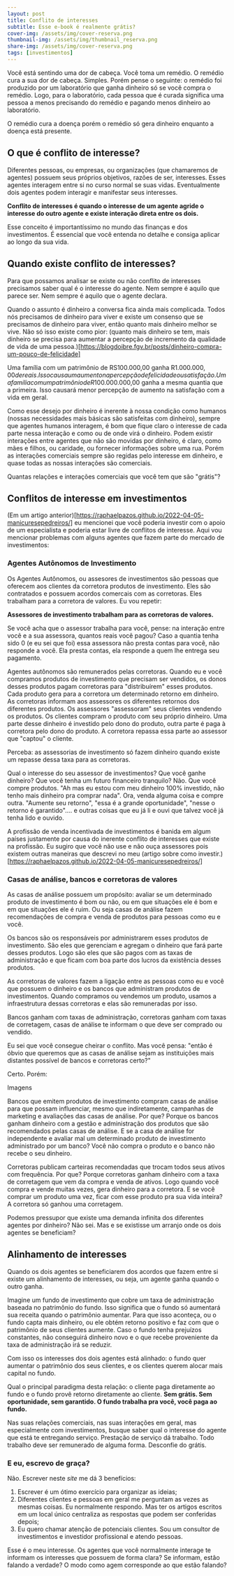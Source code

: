```yaml
---
layout: post
title: Conflito de interesses
subtitle: Esse e-book é realmente grátis?
cover-img: /assets/img/cover-reserva.png
thumbnail-img: /assets/img/thumbnail_reserva.png
share-img: /assets/img/cover-reserva.png
tags: [investimentos]
---
```


Você está sentindo uma dor de cabeça. Você toma um remédio. O remédio cura a sua dor de cabeça. Simples. Porém pense o seguinte: o remédio foi produzido por um laboratório que ganha dinheiro só se você compra o remédio. Logo, para o laboratório, cada pessoa que é curada significa uma pessoa a menos precisando do remédio e pagando menos dinheiro ao laboratório. 

O remédio cura a doença porém o remédio só gera dinheiro enquanto a doença está presente. 

## O que é conflito de interesse?

Diferentes pessoas, ou empresas, ou organizações (que chamaremos de agentes) possuem seus próprios objetivos, razões de ser, interesses.  Esses agentes interagem entre si no curso normal se suas vidas. Eventualmente dois agentes podem interagir e manifestar seus interesses. 

__Conflito de interesses é quando o interesse de um agente agride o interesse do outro agente e existe interação direta entre os dois.__

Esse conceito é importantíssimo no mundo das finanças e dos investimentos. É essencial que você entenda no detalhe e consiga aplicar ao longo da sua vida.

## Quando existe conflito de interesses?

Para que possamos analisar se existe ou não conflito de interesses precisamos saber qual é o interesse do agente. Nem sempre é aquilo que parece ser. Nem sempre é aquilo que o agente declara. 

Quando o assunto é dinheiro a conversa fica ainda mais complicada. Todos nós precisamos de dinheiro para viver e existe um consenso que se precisamos de dinheiro para viver, então quanto mais dinheiro melhor se vive. Não só isso existe como pior: (quanto mais dinheiro se tem, mais dinheiro se precisa para aumentar a percepção de incremento da qualidade de vida de uma pessoa.)[https://blogdoibre.fgv.br/posts/dinheiro-compra-um-pouco-de-felicidade]

Uma família com um patrimônio de RS100.000,00 ganha R$1.000.000,00 de reais. Isso causa um aumento na percepção de felicidade ou satisfação. Uma familia com um patrimônio de R$100.000.000,00 ganha a mesma quantia que a primeira. Isso causará menor percepção de aumento na satisfação com a vida em geral.

Como esse desejo por dinheiro é inerente à nossa condição como humanos (nossas necessidades mais básicas são satisfeitas com dinheiro), sempre que agentes humanos interagem, é bom que fique claro o interesse de cada parte nessa interação e como ou de onde virá o dinheiro. Podem existir interações entre agentes que não são movidas por dinheiro, é claro, como mães e filhos, ou caridade, ou fornecer informações sobre uma rua. Porém as interações comerciais sempre são regidas pelo interesse em dinheiro, e quase todas as nossas interações são comerciais.

Quantas relações e interações comerciais que você tem que são "grátis"?

## Conflitos de interesse em investimentos

(Em um artigo anterior)[https://raphaelpazos.github.io/2022-04-05-manicuresepedreiros/] eu mencionei que você poderia investir com o apoio de um especialista e poderia estar livre de conflitos de interesse. Aqui vou mencionar problemas com alguns agentes que fazem parte do mercado de investimentos:

### Agentes Autônomos de Investimento
Os Agentes Autônomos, ou assesores de investimentos são pessoas que oferecem aos clientes da corretora produtos de investimento. Eles são contratados e possuem acordos comercais com as corretoras. Eles trabalham para a corretora de valores. Eu vou repetir:

__Assessores de investimento trabalham para as corretoras de valores.__

Se você acha que o assessor trabalha para você, pense: na interação entre você e a sua assessora, quantos reais você pagou? Caso a quantia tenha sido 0 (e eu sei que foi) essa assessora não presta contas para você, não responde a você. Ela presta contas, ela responde a quem lhe entrega seu pagamento. 

Agentes autônomos são remunerados pelas corretoras. Quando eu e você compramos produtos de investimento que precisam ser vendidos, os donos desses produtos pagam corretoras para "distribuírem" esses produtos. Cada produto gera para a corretora um determinado retorno em dinheiro. As corretoras informam aos assessores os diferentes retornos dos diferentes produtos. Os assessores "assessoram" seus clientes vendendo os produtos. Os clientes compram o produto com seu próprio dinheiro. Uma parte desse dinheiro é investido pelo dono do produto, outra parte é paga à corretora pelo dono do produto. A corretora repassa essa parte ao assessor que "captou" o cliente. 

Perceba: as assessorias de investimento só fazem dinheiro quando existe um repasse dessa taxa para as corretoras. 

Qual o interesse do seu assessor de investimentos? Que você ganhe dinheiro? Que você tenha um futuro financeiro tranquilo? Não. Que você compre produtos. "Ah mas eu estou com meu dinheiro 100% investido, não tenho mais dinheiro pra comprar nada". Ora, venda alguma coisa e compre outra. "Aumente seu retorno", "essa é a grande oportunidade", "nesse o retorno é garantido".... e outras coisas que eu já li e ouvi que talvez você já tenha lido e ouvido.

A profissão de venda incentivada de investimentos é banida em algum países justamente por causa do inerente conflito de interesses que existe na profissão. Eu sugiro que você não use e não ouça assessores pois existem outras maneiras que descrevi no meu (artigo sobre como investir.)[https://raphaelpazos.github.io/2022-04-05-manicuresepedreiros/]

### Casas de análise, bancos e corretoras de valores

As casas de análise possuem um propósito: avaliar se um determinado produto de investimento é bom ou não, ou em que situações ele é bom e em que situações ele é ruim. Ou seja casas de análise fazem recomendações de compra e venda de produtos para pessoas como eu e você.

Os bancos são os responsáveis por administrarem esses produtos de investimento. São eles que gerenciam e agregam o dinheiro que fará parte desses produtos. Logo são eles que são pagos com as taxas de administração e que ficam com boa parte dos lucros da existência desses produtos.

As corretoras de valores fazem a ligação entre as pessoas como eu e você que possuem o dinheiro e os bancos que administram produtos de investimentos. Quando compramos ou vendemos um produto, usamos a infraestrutura dessas corretoras e elas são remuneradas por isso. 

Bancos ganham com taxas de administração, corretoras ganham com taxas de corretagem, casas de análise te informam o que deve ser comprado ou vendido.

Eu sei que você consegue cheirar o conflito. Mas você pensa: "então é óbvio que queremos que as casas de análise sejam as instituições mais distantes possível de bancos e corretoras certo?"

Certo. Porém:

Imagens




Bancos que emitem produtos de investimento compram casas de análise para que possam influenciar, mesmo que indiretamente, campanhas de marketing e avaliações das casas de análise. Por que? Porque os bancos ganham dinheiro com a gestão e administração dos produtos que são recomendados pelas casas de análise. E se a casa de análise for independente e avaliar mal um determinado produto de investimento administrado por um banco? Você não compra o produto e o banco não recebe o seu dinheiro.

Corretoras publicam carteiras recomendadas que trocam todos seus ativos com frequência. Por que? Porque corretoras ganham dinheiro com a taxa de corretagem que vem da compra e venda de ativos. Logo quando você compra e vende muitas vezes, gera dinheiro para a corretora. E se você comprar um produto uma vez, ficar com esse produto pra sua vida inteira? A corretora só ganhou uma corretagem.

Podemos pressupor que existe uma demanda infinita dos diferentes agentes por dinheiro? Não sei. Mas e se existisse um arranjo onde os dois agentes se beneficiam? 

## Alinhamento de interesses

Quando os dois agentes se beneficiarem dos acordos que fazem entre si existe um alinhamento de interesses, ou seja, um agente ganha quando o outro ganha. 

Imagine um fundo de investimento que cobre um taxa de administração baseada no patrimônio do fundo. Isso significa que o fundo só aumentará sua receita quando o patrimônio aumentar. Para que isso aconteça, ou o fundo capta mais dinheiro, ou ele obtém retorno positivo e faz com que o patrimônio de seus clientes aumente. Caso o fundo tenha prejuízos constantes, não conseguirá dinheiro novo e o que recebe proveniente da taxa de administração irá se reduzir.

Com isso os interesses dos dois agentes está alinhado: o fundo quer aumentar o patrimônio dos seus clientes, e os clientes querem alocar mais capital no fundo.

Qual o principal paradigma desta relação: o cliente paga diretamente ao fundo e o fundo provê retorno diretamente ao cliente. __Sem grátis. Sem oportunidade, sem garantido. O fundo trabalha pra você, você paga ao fundo.__

Nas suas relações comerciais, nas suas interações em geral, mas especialmente com investimentos, busque saber qual o interesse do agente que está te entregando serviço. Prestação de serviço dá trabalho. Todo trabalho deve ser remunerado de alguma forma. Desconfie do grátis. 

### E eu, escrevo de graça?

Não. Escrever neste _site_ me dá 3 benefícios:

1. Escrever é um ótimo exercício para organizar as ideias;
2. Diferentes clientes e pessoas em geral me perguntam as vezes as mesmas coisas. Eu normalmente respondo. Mas ter os artigos escritos em um local único centraliza as respostas que podem ser conferidas depois;
3. Eu quero chamar atenção de potenciais clientes. Sou um consultor de investimentos e investidor profissional e atendo pessoas.

Esse é o meu interesse. Os agentes que você normalmente interage te informam os interesses que possuem de forma clara? Se informam, estão falando a verdade? O modo como agem corresponde ao que estão falando?
